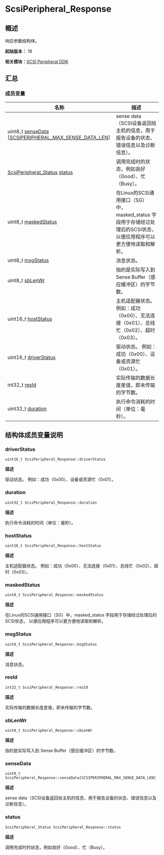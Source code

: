 # ScsiPeripheral_Response


## 概述

响应参数结构体。

**起始版本：** 18

**相关模块：**[SCSI Peripheral DDK](_s_c_s_i.md)


## 汇总


### 成员变量

| 名称 | 描述 | 
| -------- | -------- |
| uint8_t [senseData](#sensedata) [[SCSIPERIPHERAL_MAX_SENSE_DATA_LEN](_s_c_s_i.md#scsiperipheral_max_sense_data_len)] | sense data（SCSI设备返回给主机的信息，用于报告设备的状态、错误信息以及诊断信息）。 | 
| [ScsiPeripheral_Status](_s_c_s_i.md#scsiperipheral_status) [status](#status) | 调用完成时的状态，例如良好（Good）、忙（Busy）。 | 
| uint8_t [maskedStatus](#maskedstatus) | 在Linux的SCSI通用接口（SG）中，masked_status 字段用于存储经过处理后的SCSI状态， 以便应用程序可以更方便地读取和解析。 | 
| uint8_t [msgStatus](#msgstatus) | 消息状态。 | 
| uint8_t [sbLenWr](#sblenwr) | 指的是实际写入到 Sense Buffer（感应缓冲区）的字节数。 | 
| uint16_t [hostStatus](#hoststatus) | 主机适配器状态。 例如：成功（0x00）、无法连接（0x01）、总线忙（0x02）、超时（0x03）。 | 
| uint16_t [driverStatus](#driverstatus) | 驱动状态。 例如：成功（0x00）、设备或资源忙（0x01）。 | 
| int32_t [resId](#resid) | 实际传输的数据长度差值，即未传输的字节数。 | 
| uint32_t [duration](#duration) | 执行命令消耗的时间（单位：毫秒）。 | 


## 结构体成员变量说明


### driverStatus

```
uint16_t ScsiPeripheral_Response::driverStatus
```

**描述**

驱动状态。 例如：成功（0x00）、设备或资源忙（0x01）。


### duration

```
uint32_t ScsiPeripheral_Response::duration
```

**描述**

执行命令消耗的时间（单位：毫秒）。


### hostStatus

```
uint16_t ScsiPeripheral_Response::hostStatus
```

**描述**

主机适配器状态。 例如：成功（0x00）、无法连接（0x01）、总线忙（0x02）、超时（0x03）。


### maskedStatus

```
uint8_t ScsiPeripheral_Response::maskedStatus
```

**描述**

在Linux的SCSI通用接口（SG）中，masked_status 字段用于存储经过处理后的SCSI状态， 以便应用程序可以更方便地读取和解析。


### msgStatus

```
uint8_t ScsiPeripheral_Response::msgStatus
```

**描述**

消息状态。


### resId

```
int32_t ScsiPeripheral_Response::resId
```

**描述**

实际传输的数据长度差值，即未传输的字节数。


### sbLenWr

```
uint8_t ScsiPeripheral_Response::sbLenWr
```

**描述**

指的是实际写入到 Sense Buffer（感应缓冲区）的字节数。


### senseData

```
uint8_t ScsiPeripheral_Response::senseData[SCSIPERIPHERAL_MAX_SENSE_DATA_LEN]
```

**描述**

sense data（SCSI设备返回给主机的信息，用于报告设备的状态、错误信息以及诊断信息）。


### status

```
ScsiPeripheral_Status ScsiPeripheral_Response::status
```

**描述**

调用完成时的状态，例如良好（Good）、忙（Busy）。
